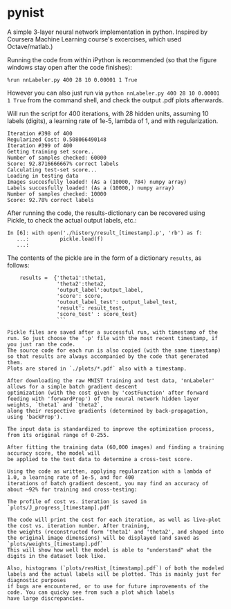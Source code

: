 # pynist
A simple 3-layer neural network implementation in python. 
Inspired by Coursera Machine Learning course's excercises, which used Octave/matlab.)

Running the code from within iPython is recommended (so that the figure windows stay open after the code finishes):

```
%run nnLabeler.py 400 28 10 0.00001 1 True
```
However you can also just run via `python nnLabeler.py 400 28 10 0.00001 1 True` from the command shell, and check the output .pdf plots afterwards.

Will run the script for 400 iterations, with 28 hidden units, assuming 10 labels (digits), a learning rate of 1e-5, lambda of 1, and with regularization.

```
Iteration #398 of 400
Regularized Cost: 0.508066490148
Iteration #399 of 400
Getting training set score..
Number of samples checked: 60000
Score: 92.8716666667% correct labels
Calculating test-set score...
Loading in testing data
Images succesfully loaded! (As a (10000, 784) numpy array)
Labels succesfully loaded! (As a (10000,) numpy array)
Number of samples checked: 10000
Score: 92.78% correct labels
```


After running the code, the results-dictionary can be recovered using Pickle, to check the actual output labels, etc.:

```
In [6]: with open('./history/result_[timestamp].p', 'rb') as f:
   ...:          pickle.load(f)
   ...:     
```

The contents of the pickle are in the form of a dictionary `results`, as follows:

```
    results =  {'theta1':theta1,
                'theta2':theta2,
                'output_label':output_label,
                'score': score,
                'outout_label_test': output_label_test,
                'result': result_test,
                'score_test' : score_test}
                ```

Pickle files are saved after a successful run, with timestamp of the run. So just choose the '.p' file with the most recent timestamp, if you just ran the code.
The source code for each run is also copied (with the same timestamp) so that results are always accompanied by the code that generated them. 
Plots are stored in `./plots/*.pdf` also with a timestamp.

After downloading the raw MNIST training and test data, 'nnLabeler' allows for a simple batch gradient descent
optimization (with the cost given by 'costFunction' after forward feeding with 'forwardProp') of the neural network hidden layer weights, `theta1` and `theta2`,
along their respective gradients (determined by back-propagation, using 'backProp').

The input data is standardized to improve the optimization process, from its original range of 0-255.

After fitting the training data (60,000 images) and finding a training accuracy score, the model will
be applied to the test data to determine a cross-test score.

Using the code as written, applying regularzation with a lambda of 1.0, a learning rate of 1e-5, and for 400
iterations of batch gradient descent, you may find an accuracy of about ~92% for training and cross-testing:

The profile of cost vs. iteration is saved in `plots/J_progress_[timestamp].pdf`

The code will print the cost for each iteration, as well as live-plot the cost vs. iteration number. After training,
the weights (reconstructed form 'theta1' and 'theta2', and shaped into the original image dimensions) will be displayed (and saved as 
`plots/weights_[timestamp].pdf`
This will show how well the model is able to "understand" what the digits in the dataset look like. 

Also, histograms (`plots/resHist_[timestamp].pdf`) of both the modeled labels and the actual labels will be plotted. This is mainly just for diagnostic purposes
if bugs are encountered, or to use for future improvements of the code. You can quicky see from such a plot which labels
have large discrepancies.
